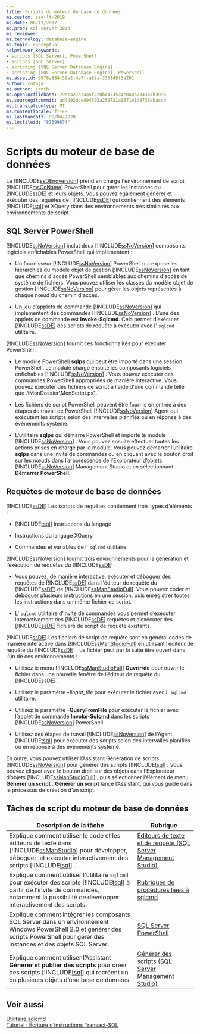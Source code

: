 ```yaml
---
title: Scripts du moteur de base de données
ms.custom: seo-lt-2019
ms.date: 06/13/2017
ms.prod: sql-server-2014
ms.reviewer: ''
ms.technology: database-engine
ms.topic: conceptual
helpviewer_keywords:
- scripts [SQL Server], PowerShell
- scripts [SQL Server]
- scripting [SQL Server Database Engine]
- scripting [SQL Server Database Engine], PowerShell
ms.assetid: 9978a884-59a2-4e7f-a82a-335149f3a261
author: rothja
ms.author: jroth
ms.openlocfilehash: 79dca27e2aa5f2c0bc473534e0a8b204345b3993
ms.sourcegitcommit: ad4d92dce894592a259721a1571b1d8736abacdb
ms.translationtype: MT
ms.contentlocale: fr-FR
ms.lasthandoff: 08/04/2020
ms.locfileid: "87599874"
---
```

# <a name="database-engine-scripting"></a>Scripts du moteur de base de données
  Le [!INCLUDE[ssDEnoversion](../../includes/ssdenoversion-md.md)] prend en charge l'environnement de script [!INCLUDE[msCoName](../../includes/msconame-md.md)] PowerShell pour gérer les instances du [!INCLUDE[ssDE](../../includes/ssde-md.md)] et leurs objets. Vous pouvez également générer et exécuter des requêtes de [!INCLUDE[ssDE](../../includes/ssde-md.md)] qui contiennent des éléments [!INCLUDE[tsql](../../includes/tsql-md.md)] et XQuery dans des environnements très similaires aux environnements de script.  
  
## <a name="sql-server-powershell"></a>SQL Server PowerShell  
 [!INCLUDE[ssNoVersion](../../includes/ssnoversion-md.md)] inclut deux [!INCLUDE[ssNoVersion](../../includes/ssnoversion-md.md)] composants logiciels enfichables PowerShell qui implémentent :  
  
-   Un fournisseur [!INCLUDE[ssNoVersion](../../includes/ssnoversion-md.md)] PowerShell qui expose les hiérarchies du modèle objet de gestion [!INCLUDE[ssNoVersion](../../includes/ssnoversion-md.md)] en tant que chemins d'accès PowerShell semblables aux chemins d'accès de système de fichiers. Vous pouvez utiliser les classes du modèle objet de gestion [!INCLUDE[ssNoVersion](../../includes/ssnoversion-md.md)] pour gérer les objets représentés à chaque nœud du chemin d'accès.  
  
-   Un jeu d'applets de commande [!INCLUDE[ssNoVersion](../../includes/ssnoversion-md.md)] qui implémentent des commandes [!INCLUDE[ssNoVersion](../../includes/ssnoversion-md.md)] . L’une des applets de commande est **Invoke-Sqlcmd**. Cela permet d’exécuter [!INCLUDE[ssDE](../../includes/ssde-md.md)] des scripts de requête à exécuter avec l' `sqlcmd` utilitaire.  
  
 [!INCLUDE[ssNoVersion](../../includes/ssnoversion-md.md)] fournit ces fonctionnalités pour exécuter PowerShell :  
  
-   Le module PowerShell **sqlps** qui peut être importé dans une session PowerShell. Le module charge ensuite les composants logiciels enfichables [!INCLUDE[ssNoVersion](../../includes/ssnoversion-md.md)] . Vous pouvez exécuter des commandes PowerShell appropriées de manière interactive. Vous pouvez exécuter des fichiers de script à l'aide d'une commande telle que .\MonDossier\MonScript.ps1.  
  
-   Les fichiers de script PowerShell peuvent être fournis en entrée à des étapes de travail de PowerShell [!INCLUDE[ssNoVersion](../../includes/ssnoversion-md.md)] Agent qui exécutent les scripts selon des intervalles planifiés ou en réponse à des événements système.  
  
-   L’utilitaire **sqlps** qui démarre PowerShell et importe le module [!INCLUDE[ssNoVersion](../../includes/ssnoversion-md.md)] . Vous pouvez ensuite effectuer toutes les actions prises en charge par le module. Vous pouvez démarrer l’utilitaire **sqlps** dans une invite de commandes ou en cliquant avec le bouton droit sur les nœuds dans l’arborescence de l’Explorateur d’objets [!INCLUDE[ssNoVersion](../../includes/ssnoversion-md.md)] Management Studio et en sélectionnant **Démarrer PowerShell**.  
  
## <a name="database-engine-queries"></a>Requêtes de moteur de base de données  
 [!INCLUDE[ssDE](../../includes/ssde-md.md)] Les scripts de requêtes contiennent trois types d’éléments :  
  
-   [!INCLUDE[tsql](../../includes/tsql-md.md)] Instructions du langage  
  
-   Instructions du langage XQuery  
  
-   Commandes et variables de l' `sqlcmd` utilitaire.  
  
 [!INCLUDE[ssNoVersion](../../includes/ssnoversion-md.md)] fournit trois environnements pour la génération et l’exécution de requêtes du [!INCLUDE[ssDE](../../includes/ssde-md.md)] :  
  
-   Vous pouvez, de manière interactive, exécuter et déboguer des requêtes de [!INCLUDE[ssDE](../../includes/ssde-md.md)] dans l'éditeur de requête du [!INCLUDE[ssDE](../../includes/ssde-md.md)] de [!INCLUDE[ssManStudioFull](../../includes/ssmanstudiofull-md.md)]. Vous pouvez coder et déboguer plusieurs instructions en une session, puis enregistrer toutes les instructions dans un même fichier de script.  
  
-   L' `sqlcmd` utilitaire d’invite de commandes vous permet d’exécuter interactivement des [!INCLUDE[ssDE](../../includes/ssde-md.md)] requêtes et d’exécuter des [!INCLUDE[ssDE](../../includes/ssde-md.md)] fichiers de script de requête existants.  
  
 [!INCLUDE[ssDE](../../includes/ssde-md.md)] Les fichiers de script de requête sont en général codés de manière interactive dans [!INCLUDE[ssManStudioFull](../../includes/ssmanstudiofull-md.md)] en utilisant l’éditeur de requête du [!INCLUDE[ssDE](../../includes/ssde-md.md)] . Le fichier peut par la suite être ouvert dans l'un de ces environnements :  
  
-   Utilisez le menu [!INCLUDE[ssManStudioFull](../../includes/ssmanstudiofull-md.md)] **Ouvrir**/**de** pour ouvrir le fichier dans une nouvelle fenêtre de l’éditeur de requête du [!INCLUDE[ssDE](../../includes/ssde-md.md)] .  
  
-   Utilisez le paramètre **-i**_input_file_ pour exécuter le fichier avec l' `sqlcmd` utilitaire.  
  
-   Utilisez le paramètre **-QueryFromFile** pour exécuter le fichier avec l’applet de commande **Invoke-Sqlcmd** dans les scripts [!INCLUDE[ssNoVersion](../../includes/ssnoversion-md.md)] PowerShell.  
  
-   Utilisez des étapes de travail [!INCLUDE[ssNoVersion](../../includes/ssnoversion-md.md)] de l'Agent [!INCLUDE[tsql](../../includes/tsql-md.md)] pour exécuter des scripts selon des intervalles planifiés ou en réponse à des événements système.  
  
 En outre, vous pouvez utiliser l’Assistant Génération de scripts [!INCLUDE[ssNoVersion](../../includes/ssnoversion-md.md)] pour générer des scripts [!INCLUDE[tsql](../../includes/tsql-md.md)] . Vous pouvez cliquer avec le bouton droit sur des objets dans l’Explorateur d’objets [!INCLUDE[ssManStudioFull](../../includes/ssmanstudiofull-md.md)] , puis sélectionner l’élément de menu **Générer un script** . **Générer un script** lance l’Assistant, qui vous guide dans le processus de création d’un script.  
  
## <a name="database-engine-scripting-tasks"></a>Tâches de script du moteur de base de données  
  
|Description de la tâche|Rubrique|  
|----------------------|-----------|  
|Explique comment utiliser le code et les éditeurs de texte dans [!INCLUDE[ssManStudio](../../includes/ssmanstudio-md.md)] pour développer, déboguer, et exécuter interactivement des scripts [!INCLUDE[tsql](../../includes/tsql-md.md)] .|[Éditeurs de texte et de requête &#40;SQL Server Management Studio&#41;](../scripting/query-and-text-editors-sql-server-management-studio.md)|  
|Explique comment utiliser l'utilitaire `sqlcmd` pour exécuter des scripts [!INCLUDE[tsql](../../includes/tsql-md.md)] à partir de l'invite de commandes, notamment la possibilité de développer interactivement des scripts.|[Rubriques de procédures liées à sqlcmd](../../database-engine/sqlcmd-how-to-topics.md)|  
|Explique comment intégrer les composants SQL Server dans un environnement Windows PowerShell 2.0 et générer des scripts PowerShell pour gérer des instances et des objets SQL Server.|[SQL Server PowerShell](../../powershell/sql-server-powershell.md)|  
|Explique comment utiliser l’Assistant **Générer et publier des scripts** pour créer des scripts [!INCLUDE[tsql](../../includes/tsql-md.md)] qui recréent un ou plusieurs objets d’une base de données.|[Générer des scripts &#40;SQL Server Management Studio&#41;](generate-scripts-sql-server-management-studio.md)|  
  
## <a name="see-also"></a>Voir aussi  
 [Utilitaire sqlcmd](../../tools/sqlcmd-utility.md)   
 [Tutoriel : Écriture d’instructions Transact-SQL](../../t-sql/tutorial-writing-transact-sql-statements.md)  
  
  
